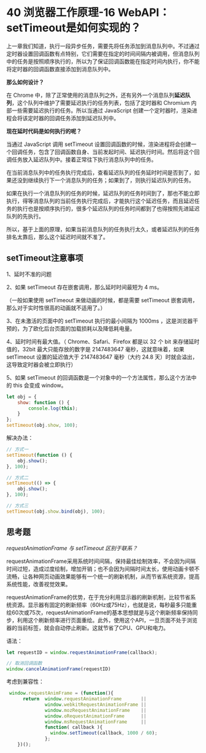 # 40 浏览器工作原理-16 WebAPI：setTimeout是如何实现的？

上一章我们知道，执行一段异步任务，需要先将任务添加到消息队列中。不过通过定时器设置回调函数有点特别，它们需要在指定的时间间隔内被调用，但消息队列中的任务是按照顺序执行的，所以为了保证回调函数能在指定时间内执行，你不能将定时器的回调函数直接添加到消息队列中。

**那么如何设计？**

在 Chrome 中，除了正常使用的消息队列之外，还有另外一个消息队列**延迟队列**，这个队列中维护了需要延迟执行的任务列表，包括了定时器和 Chromium 内部一些需要延迟执行的任务。所以当通过 JavaScript 创建一个定时器时，渲染进程会将该定时器的回调任务添加到延迟队列中。

**现在延时代码是如何执行的呢？**

当通过 JavaScript 调用 setTimeout 设置回调函数的时候，渲染进程将会创建一个回调任务，包含了回调函数自身、当前发起时间、延迟执行时间。然后将这个回调任务放入延迟队列中。接着正常往下执行消息队列中的任务。

在当前消息队列中的任务执行完成后，查看延迟队列的任务延时时间是否到了，如果还没到继续执行下一个消息队列的任务；如果到了，则执行延迟队列的任务。

如果在执行一个消息队列的任务的时候，延迟队列的任务时间到了，那也不能立即执行，得等消息队列的当前任务执行完成后，才能执行这个延迟任务，而且延迟任务的执行也是按顺序执行的，很多个延迟队列的任务时间都到了也得按照先进延迟队列的先执行。

所以，基于上面的原理，如果当前消息队列的任务执行太久，或者延迟队列的任务排名太靠后，那么这个延迟时间就不准了。

## setTimeout注意事项

1、延时不准的问题

2、如果 setTimeout 存在嵌套调用，那么延时时间最短为 4 ms。

（一般如果使用 setTimeout 来做动画的时候，都是需要 setTimeout 嵌套调用，那么对于实时性很高的动画就不适用了。）

3、在未激活的页面中的 setTimeout 执行的最小间隔为 1000ms ，这是浏览器干预的，为了欧化后台页面的加载损耗以及降低耗电量。

4、延时时间有最大值。（ Chrome、Safari、Firefox 都是以 32 个 bit 来存储延时值的，32bit 最大只能存放的数字是 2147483647 毫秒，这就意味着，如果 setTimeout 设置的延迟值大于 2147483647 毫秒（大约 24.8 天）时就会溢出，这导致定时器会被立即执行）

5、如果 setTimeout 的回调函数是一个对象中的一个方法属性，那么这个方法中的 this 会变成 window。

```javascript
let obj = {
    show: function () {
        console.log(this);
    }
};
setTimeout(obj.show, 100);
```

解决办法：

```javascript
// 方式一
setTimeout(function () {
    obj.show();
}, 100);

// 方式二
setTimeout(() => {
    obj.show();
}, 100);

// 方式三
setTimeout(obj.show.bind(obj), 100);
```

## 思考题

_requestAnimationFrame 与 setTimeout 区别于联系？_

requestAnimationFrame采用系统时间间隔，保持最佳绘制效率，不会因为间隔时间过短，造成过度绘制，增加开销；也不会因为间隔时间太长，使用动画卡顿不流畅，让各种网页动画效果能够有一个统一的刷新机制，从而节省系统资源，提高系统性能，改善视觉效果。

requestAnimationFrame的优势，在于充分利用显示器的刷新机制，比较节省系统资源。显示器有固定的刷新频率（60Hz或75Hz），也就是说，每秒最多只能重绘60次或75次，requestAnimationFrame的基本思想就是与这个刷新频率保持同步，利用这个刷新频率进行页面重绘。此外，使用这个API，一旦页面不处于浏览器的当前标签，就会自动停止刷新。这就节省了CPU、GPU和电力。

语法：

```javascript
let requestID = window.requestAnimationFrame(callback);

// 取消回调函数
window.cancelAnimationFrame(requestID)
```

考虑到兼容性：

```javascript
 window.requestAnimFrame = (function(){
      return  window.requestAnimationFrame       || 
              window.webkitRequestAnimationFrame || 
              window.mozRequestAnimationFrame    || 
              window.oRequestAnimationFrame      || 
              window.msRequestAnimationFrame     || 
              function( callback ){
                window.setTimeout(callback, 1000 / 60);
              };
    })();
```

